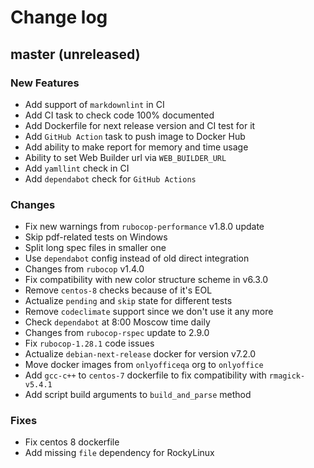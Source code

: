 # Change log

## master (unreleased)

### New Features

* Add support of `markdownlint` in CI
* Add CI task to check code 100% documented
* Add Dockerfile for next release version and CI test for it
* Add `GitHub Action` task to push image to Docker Hub
* Add ability to make report for memory and time usage
* Ability to set Web Builder url via `WEB_BUILDER_URL`
* Add `yamllint` check in CI
* Add `dependabot` check for `GitHub Actions`

### Changes

* Fix new warnings from `rubocop-performance` v1.8.0 update
* Skip pdf-related tests on Windows
* Split long spec files in smaller one
* Use `dependabot` config instead of old direct integration
* Changes from `rubocop` v1.4.0
* Fix compatibility with new color structure scheme in v6.3.0
* Remove `centos-8` checks because of it's EOL
* Actualize `pending` and `skip` state for different tests
* Remove `codeclimate` support since we don't use it any more
* Check `dependabot` at 8:00 Moscow time daily
* Changes from `rubocop-rspec` update to 2.9.0
* Fix `rubocop-1.28.1` code issues
* Actualize `debian-next-release` docker for version v7.2.0
* Move docker images from `onlyofficeqa` org to `onlyoffice`
* Add `gcc-c++` to `centos-7` dockerfile to fix compatibility with `rmagick-v5.4.1`
* Add script build arguments to `build_and_parse` method

### Fixes

* Fix centos 8 dockerfile
* Add missing `file` dependency for RockyLinux
